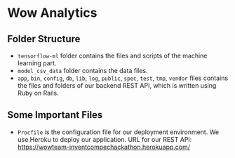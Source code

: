 # Wow Analytics

## Folder Structure

- `tensorflow-ml` folder contains the files and scripts of the machine learning part.
- `model_csv_data` folder contains the data files.
- `app`, `bin`, `config`, `db`, `lib`, `log`, `public`, `spec`, `test`, `tmp`,
`vendor` files contains the files and folders of our backend REST API, which is
written using Ruby on Rails.

## Some Important Files

- `Procfile` is the configuration file for our deployment environment. We use
Heroku to deploy our application. URL for our REST API: https://wowteam-inventcompechackathon.herokuapp.com/
